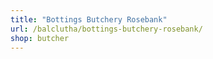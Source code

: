 ```yaml
---
title: "Bottings Butchery Rosebank"
url: /balclutha/bottings-butchery-rosebank/
shop: butcher
---
```

